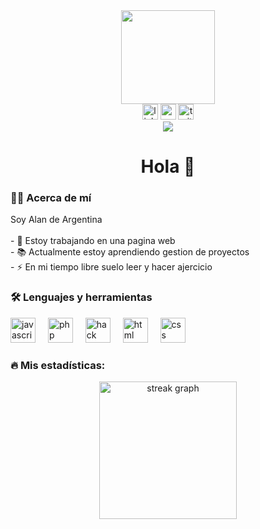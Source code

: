 <div align="center"> <img height="150" src="https://camo.githubusercontent.com/62da68eb62b1e5f175f7d1f0191dd89a653d7908feb22d37d4a0ab07365d6791/68747470733a2f2f6d656469612e67697068792e636f6d2f6d656469612f4d3967624264396e6244724f5475314d71782f67697068792e676966" /> </div>
<div align="center"> <img src="https://img.shields.io/static/v1?message=LinkedIn&logo=linkedin&label=&color=0077B5&logoColor=white&labelColor=&style=for-the-badge" height="25" alt="linkedin logo" /> <img src="https://img.shields.io/static/v1?message=Youtube&logo=youtube&label=&color=FF0000&logoColor=white&labelColor=&style=for-the-badge" height="25" alt="youtube logo" /> <img src="https://img.shields.io/static/v1?message=Twitter&logo=twitter&label=&color=1DA1F2&logoColor=white&labelColor=&style=for-the-badge" height="25" alt="twitter logo" /> </div>
<div align="center"> <img src="https://visitor-badge.laobi.icu/badge?page_id=Rothezee.esp32_project" /> </div>
<h1 align="center">Hola 👋</h1>
<h3 align="left">👩‍💻 Acerca de mí</h3>
<p align="left">Soy Alan de Argentina<br><br>- 🔭 Estoy trabajando en una pagina web<br>- 📚 Actualmente estoy aprendiendo gestion de proyectos<br>- ⚡ En mi tiempo libre suelo leer y hacer ajercicio</p>
<h3 align="left">🛠 Lenguajes y herramientas</h3>
<div align="left"> <img src="https://cdn.jsdelivr.net/gh/devicons/devicon/icons/javascript/javascript-original.svg" height="40" alt="javascript logo" /> <img width="12" /> <img src="https://cdn.jsdelivr.net/gh/devicons/devicon/icons/php/php-original.svg" height="40" alt="php logo" /> <img width="12" /> <img src="https://cdn.jsdelivr.net/gh/devicons/devicon/icons/hack/hack-original.svg" height="40" alt="hack logo" /> <img width="12" /> <img src="https://cdn.jsdelivr.net/gh/devicons/devicon/icons/html5/html5-original.svg" height="40" alt="html logo" /> <img width="12" /> <img src="https://cdn.jsdelivr.net/gh/devicons/devicon/icons/css3/css3-original.svg" height="40" alt="css logo" /> </div>
<h3 align="left">🔥 Mis estadísticas:</h3>
<div align="center"> <img src="https://streak-stats.demolab.com?user=Rothezee&locale=en&mode=daily&theme=dark&hide_border=false&border_radius=5&order=3" height="220" alt="streak graph" /> </div>

